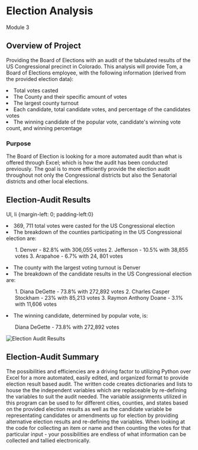 # Election Analysis
Module 3

## Overview of Project

Providing the Board of Elections with an audit of the tabulated results of the US Congressional precinct in Colorado. This analysis will provide Tom, a Board of Elections employee, with the following information (derived from the provided election data):
<li>Total votes casted</li>
<li>The County and their specific amount of votes</li>
<li>The largest county turnout</li>
<li>Each candidate, total candidate votes, and percentage of the candidates votes</li>
<li>The winning candidate of the popular vote, candidate's winning vote count, and winning percentage</li>

### Purpose

The Board of Election is looking for a more automated audit than what is offered through Excel; which is how the audit has been conducted previously. The goal is to more efficiently provide the election audit throughout not only the Congressional districts but also the Senatorial districts and other local elections. 

## Election-Audit Results

Ul, li {margin-left: 0; padding-left:0}
<li>369, 711 total votes were casted for the US Congressional election</li>
<li>The breakdown of the counties participating in the US Congressional election are:</li>
<ul>1. Denver - 82.8% with 306,055 votes
2. Jefferson - 10.5% with 38,855 votes
3. Arapahoe - 6.7% with 24, 801 votes</ul>
<li>The county with the largest voting turnout is Denver</li>
<li>The breakdown of the candidate results in the US Congressional election are:</li>
<ul>1. Diana DeGette - 73.8% with 272,892 votes
2. Charles Casper Stockham - 23% with 85,213 votes
3. Raymon Anthony Doane - 3.1% with 11,606 votes</ul>
<li>The winning candidate, determined by popular vote, is:</li>
<ul>Diana DeGette - 73.8% with 272,892 votes</ul>
</style>
<img src="Resources/election_audit_results" alt="Election Audit Results">

## Election-Audit Summary

The possibilities and efficiencies are a driving factor to utilizing Python over Excel for a more automated, easily edited, and organized format to provide election result based audit. The written code creates dictionaries and lists to house the the independent variables which are replaceable by re-defining the variables to suit the audit needed. The  variable assignments utilized in this program can be used to for different cities, counties, and states based on the provided election results as well as the candidate variable be representating candidates or amendments up for election by providing alternative election results and re-defining the variables. When looking at the code for collecting an item or name and then counting the votes for that particular input - your possibilities are endless of what information can be collected and tallied electronically.
 
